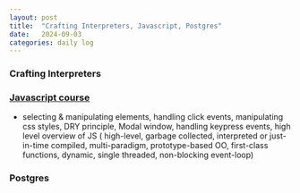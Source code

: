 ```yaml
---
layout: post
title:  "Crafting Interpreters, Javascript, Postgres"
date:   2024-09-03
categories: daily log
---
```


### Crafting Interpreters

### [Javascript course](https://www.udemy.com/course/the-complete-javascript-course/)
- selecting & manipulating elements, handling click events, manipulating css styles, DRY principle, Modal window, handling keypress events, high level overview of JS ( high-level, garbage collected, interpreted or just-in-time compiled, multi-paradigm, prototype-based OO, first-class functions, dynamic, single threaded, non-blocking event-loop)

### Postgres
